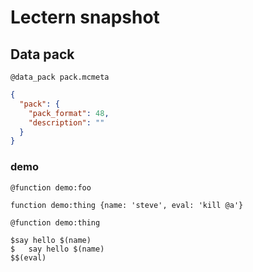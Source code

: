 # Lectern snapshot

## Data pack

`@data_pack pack.mcmeta`

```json
{
  "pack": {
    "pack_format": 48,
    "description": ""
  }
}
```

### demo

`@function demo:foo`

```mcfunction
function demo:thing {name: 'steve', eval: 'kill @a'}
```

`@function demo:thing`

```mcfunction
$say hello $(name)
$   say hello $(name)
$$(eval)
```
